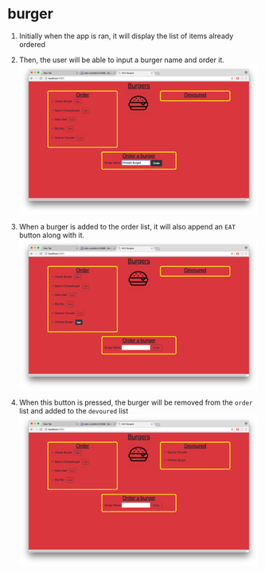 # burger

1. Initially when the app is ran, it will display the list of items already ordered
    
2. Then, the user will be able to input a burger name and order it.
![Image 1](https://github.com/andrewduong94/burger/blob/master/public/assets/img/1.png)
3. When a burger is added to the order list, it will also append an `EAT` button along with it.
![Image 2](https://github.com/andrewduong94/burger/blob/master/public/assets/img/2.png)
4. When this button is pressed, the burger will be removed from the `order` list and added to the `devoured` list
![Image 3](https://github.com/andrewduong94/burger/blob/master/public/assets/img/3.png)
